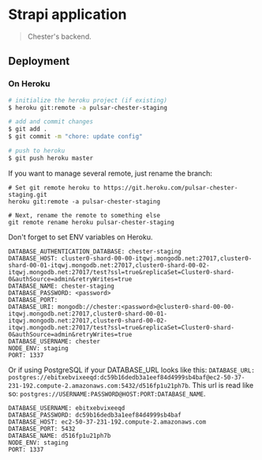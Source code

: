# Strapi application

> Chester's backend.

## Deployment

### On Heroku

```bash
# initialize the heroku project (if existing)
$ heroku git:remote -a pulsar-chester-staging

# add and commit changes
$ git add .
$ git commit -m "chore: update config"

# push to heroku
$ git push heroku master
```

If you want to manage several remote, just rename the branch:
```
# Set git remote heroku to https://git.heroku.com/pulsar-chester-staging.git
heroku git:remote -a pulsar-chester-staging

# Next, rename the remote to something else
git remote rename heroku pulsar-chester-staging
```

Don't forget to set ENV variables on Heroku.

```
DATABASE_AUTHENTICATION_DATABASE: chester-staging
DATABASE_HOST: cluster0-shard-00-00-itqwj.mongodb.net:27017,cluster0-shard-00-01-itqwj.mongodb.net:27017,cluster0-shard-00-02-itqwj.mongodb.net:27017/test?ssl=true&replicaSet=Cluster0-shard-0&authSource=admin&retryWrites=true
DATABASE_NAME: chester-staging
DATABASE_PASSWORD: <password>
DATABASE_PORT:
DATABASE_URI: mongodb://chester:<password>@cluster0-shard-00-00-itqwj.mongodb.net:27017,cluster0-shard-00-01-itqwj.mongodb.net:27017,cluster0-shard-00-02-itqwj.mongodb.net:27017/test?ssl=true&replicaSet=Cluster0-shard-0&authSource=admin&retryWrites=true
DATABASE_USERNAME: chester
NODE_ENV: staging
PORT: 1337
```

Or if using PostgreSQL if your DATABASE_URL looks like this: `DATABASE_URL: postgres://ebitxebvixeeqd:dc59b16dedb3a1eef84d4999sb4baf@ec2-50-37-231-192.compute-2.amazonaws.com:5432/d516fp1u21ph7b`.
This url is read like so: `postgres://USERNAME:PASSWORD@HOST:PORT:DATABASE_NAME`.

```postgres://wvawylkzdjctev:72f09a79588875d55cc38a72495a1fe1c8af018a2c23b53e4e5797d77d9ef4e8@ec2-54-246-84-100.eu-west-1.compute.amazonaws.com:5432/dferrvr9rmepk5
DATABASE_USERNAME: ebitxebvixeeqd
DATABASE_PASSWORD: dc59b16dedb3a1eef84d4999sb4baf
DATABASE_HOST: ec2-50-37-231-192.compute-2.amazonaws.com
DATABASE_PORT: 5432
DATABASE_NAME: d516fp1u21ph7b
NODE_ENV: staging
PORT: 1337
```
